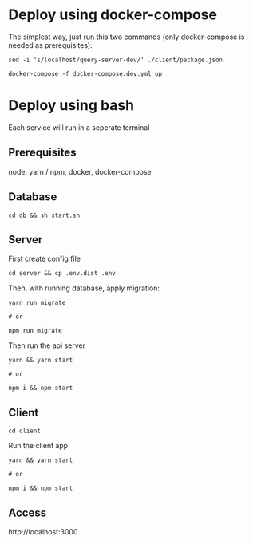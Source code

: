 # Deploy using docker-compose
The simplest way, just run this two commands (only docker-compose is needed as prerequisites):

```
sed -i 's/localhost/query-server-dev/' ./client/package.json

docker-compose -f docker-compose.dev.yml up
```

# Deploy using bash

Each service will run in a seperate terminal

## Prerequisites 

node, yarn / npm, docker, docker-compose

## Database

```
cd db && sh start.sh
```
## Server

First create config file

```
cd server && cp .env.dist .env
```

Then, with running database, apply migration:
```
yarn run migrate

# or

npm run migrate
```
Then run the api server
```
yarn && yarn start

# or

npm i && npm start
```
## Client
```
cd client
```
Run the client app
```
yarn && yarn start

# or

npm i && npm start
```
## Access
http://localhost:3000